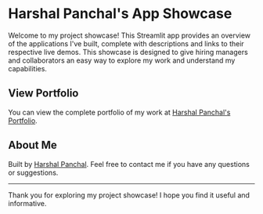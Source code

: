 # Harshal Panchal's App Showcase

Welcome to my project showcase! This Streamlit app provides an overview of the applications I've built, complete with descriptions and links to their respective live demos. This showcase is designed to give hiring managers and collaborators an easy way to explore my work and understand my capabilities.

## View Portfolio

You can view the complete portfolio of my work at [Harshal Panchal's Portfolio](https://harshalportfolio.streamlit.app/).

## About Me

Built by [Harshal Panchal](https://www.linkedin.com/in/harshal-panchal/). Feel free to contact me if you have any questions or suggestions.

---

Thank you for exploring my project showcase! I hope you find it useful and informative.
